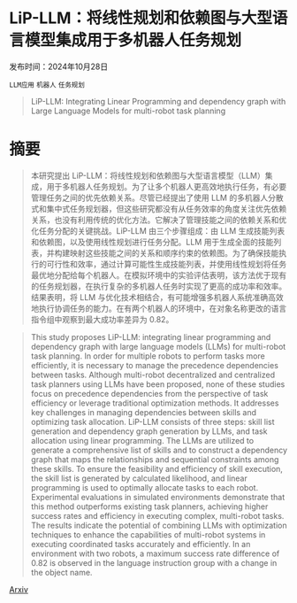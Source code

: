 # LiP-LLM：将线性规划和依赖图与大型语言模型集成用于多机器人任务规划

发布时间：2024年10月28日

`LLM应用` `机器人` `任务规划`

> LiP-LLM: Integrating Linear Programming and dependency graph with Large Language Models for multi-robot task planning

# 摘要

> 本研究提出 LiP-LLM：将线性规划和依赖图与大型语言模型（LLM）集成，用于多机器人任务规划。为了让多个机器人更高效地执行任务，有必要管理任务之间的优先依赖关系。尽管已经提出了使用 LLM 的多机器人分散式和集中式任务规划器，但这些研究都没有从任务效率的角度关注优先依赖关系，也没有利用传统的优化方法。它解决了管理技能之间的依赖关系和优化任务分配的关键挑战。LiP-LLM 由三个步骤组成：由 LLM 生成技能列表和依赖图，以及使用线性规划进行任务分配。LLM 用于生成全面的技能列表，并构建映射这些技能之间的关系和顺序约束的依赖图。为了确保技能执行的可行性和效率，通过计算可能性生成技能列表，并使用线性规划将任务最优地分配给每个机器人。在模拟环境中的实验评估表明，该方法优于现有的任务规划器，在执行复杂的多机器人任务时实现了更高的成功率和效率。结果表明，将 LLM 与优化技术相结合，有可能增强多机器人系统准确高效地执行协调任务的能力。在有两个机器人的环境中，在对象名称更改的语言指令组中观察到最大成功率差异为 0.82。

> This study proposes LiP-LLM: integrating linear programming and dependency graph with large language models (LLMs) for multi-robot task planning. In order for multiple robots to perform tasks more efficiently, it is necessary to manage the precedence dependencies between tasks. Although multi-robot decentralized and centralized task planners using LLMs have been proposed, none of these studies focus on precedence dependencies from the perspective of task efficiency or leverage traditional optimization methods. It addresses key challenges in managing dependencies between skills and optimizing task allocation. LiP-LLM consists of three steps: skill list generation and dependency graph generation by LLMs, and task allocation using linear programming. The LLMs are utilized to generate a comprehensive list of skills and to construct a dependency graph that maps the relationships and sequential constraints among these skills. To ensure the feasibility and efficiency of skill execution, the skill list is generated by calculated likelihood, and linear programming is used to optimally allocate tasks to each robot. Experimental evaluations in simulated environments demonstrate that this method outperforms existing task planners, achieving higher success rates and efficiency in executing complex, multi-robot tasks. The results indicate the potential of combining LLMs with optimization techniques to enhance the capabilities of multi-robot systems in executing coordinated tasks accurately and efficiently. In an environment with two robots, a maximum success rate difference of 0.82 is observed in the language instruction group with a change in the object name.

[Arxiv](https://arxiv.org/abs/2410.21040)